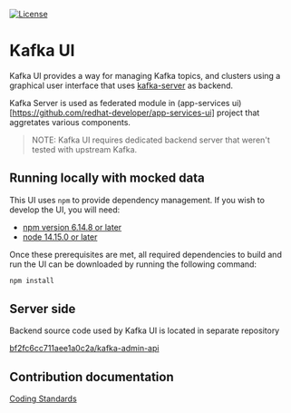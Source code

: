 [![License](https://img.shields.io/badge/license-Apache--2.0-blue.svg)](http://www.apache.org/licenses/LICENSE-2.0)

# Kafka UI

Kafka UI provides a way for managing Kafka topics, and clusters using a graphical user interface that uses 
[kafka-server](https://github.com/bf2fc6cc711aee1a0c2a/kafka-admin-api) as backend. 

Kafka Server is used as federated module in (app-services ui)[https://github.com/redhat-developer/app-services-ui] project
that aggretates various components. 

> NOTE: Kafka UI requires dedicated backend server that weren't tested with upstream Kafka. 

## Running locally with mocked data

This UI uses `npm` to provide dependency management. If you wish to develop the UI, you will need:

- [npm version 6.14.8 or later](https://docs.npmjs.com/downloading-and-installing-node-js-and-npm)
- [node 14.15.0 or later](https://docs.npmjs.com/downloading-and-installing-node-js-and-npm)

Once these prerequisites are met, all required dependencies to build and run the UI can be downloaded by running the following command:

```bash
npm install
```

## Server side

Backend source code used by Kafka UI is located in separate repository

[bf2fc6cc711aee1a0c2a/kafka-admin-api](https://github.com/bf2fc6cc711aee1a0c2a/kafka-admin-api)


## Contribution documentation

[Coding Standards](./CONTRIBUTING.md)


